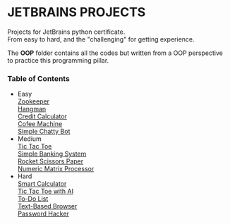 # JETBRAINS PROJECTS

Projects for JetBrains python certificate.   
From easy to hard, and the "challenging" for getting experience.   

The **OOP** folder contains all the codes but written from a OOP perspective to practice this programming pillar.

### Table of Contents
* Easy   
[Zookeeper](https://github.com/dsalzedon/JetBrains_projects/blob/master/Easy/easy_zookeeper.py)   
[Hangman](https://github.com/dsalzedon/JetBrains_projects/blob/master/Easy/easy_hangman.py)   
[Credit Calculator](https://github.com/dsalzedon/JetBrains_projects/blob/master/Easy/easy_creditcalc.py)   
[Cofee Machine](https://github.com/dsalzedon/JetBrains_projects/blob/master/Easy/easy_cofeemachine.py)   
[Simple Chatty Bot](https://github.com/dsalzedon/JetBrains_projects/blob/master/Easy/easy_chatbot.py)   
* Medium   
[Tic Tac Toe](https://github.com/dsalzedon/JetBrains_projects/blob/master/Medium/medium_tictactoe)   
[Simple Banking System](https://github.com/dsalzedon/JetBrains_projects/blob/master/Medium/medium_simple_banking_system.py)   
[Rocket Scissors Paper](https://github.com/dsalzedon/JetBrains_projects/blob/master/Medium/medium_rockpapersci.py)   
[Numeric Matrix Processor](https://github.com/dsalzedon/JetBrains_projects/blob/master/Medium/medium_numeric_matrix_processor.py)   
* Hard   
[Smart Calculator](https://github.com/dsalzedon/JetBrains_projects/blob/master/Hard/hard_smartcalc.py)   
[Tic Tac Toe with AI](https://github.com/dsalzedon/JetBrains_projects/blob/master/Hard/hard_tictactoe_ai.py)   
[To-Do List](https://github.com/dsalzedon/JetBrains_projects/blob/master/Hard/hard_todo_list.py)     
[Text-Based Browser](https://github.com/dsalzedon/JetBrains_projects/blob/master/Hard/hard_Text_Based_Browser.py)   
[Password Hacker](https://github.com/dsalzedon/JetBrains_projects/blob/master/Hard/hard_passwordhacker.py)   
